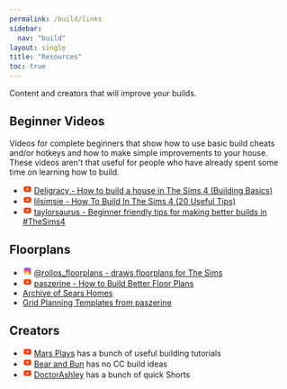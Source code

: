 ```yaml
---
permalink: /build/links
sidebar:
  nav: "build"
layout: single
title: "Resources"
toc: true
---
```


Content and creators that will improve your builds.

## Beginner Videos
Videos for complete beginners that show how to use basic build cheats and/or hotkeys and how to make simple improvements to your house. These videos aren't that useful for people who have already spent some time on learning how to build. 

* ![img](/assets/img/emoji/yt.png) [Deligracy - How to build a house in The Sims 4 (Building Basics)](https://www.youtube.com/watch?v=LWy9lxL_Gi0)
* ![img](/assets/img/emoji/yt.png) [lilsimsie - How To Build In The Sims 4 (20 Useful Tips)](https://www.youtube.com/watch?v=olNT9Vmiglc)
* ![img](/assets/img/emoji/yt.png) [taylorsaurus - Beginner friendly tips for making better builds in #TheSims4](https://www.youtube.com/watch?v=9h3mobtIKf0&ab_channel=taylorsaurus)

## Floorplans
* ![img](/assets/img/emoji/ig.png) [@rollos_floorplans - draws floorplans for The Sims](https://www.instagram.com/rollos_floorplans/?hl=en) 
* ![img](/assets/img/emoji/yt.png) [paszerine - How to Build Better Floor Plans](https://www.youtube.com/watch?v=LPiM8xzzom0)
* [Archive of Sears Homes](http://www.searsarchives.com/homes/byimage.htm)
* [Grid Planning Templates from paszerine](https://ko-fi.com/post/Grid-Planning-Templates-for-Sims-4-Builders-U7U67HJRA)

## Creators
* ![img](/assets/img/emoji/yt.png) [Mars Plays](https://www.youtube.com/@marsplays4853) has a bunch of useful building tutorials  
* ![img](/assets/img/emoji/yt.png) [Bear and Bun](https://www.youtube.com/@BearandBun/videos) has no CC build ideas
* ![img](/assets/img/emoji/yt.png) [DoctorAshley](https://www.youtube.com/@DoctorAshley) has a bunch of quick Shorts
